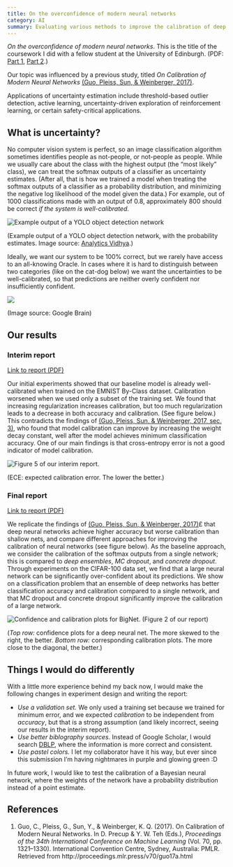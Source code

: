 ```yaml
---
title: On the overconfidence of modern neural networks
category: AI
summary: Evaluating various methods to improve the calibration of deep neural networks.
---
```


*On the overconfidence of modern neural networks*. This is the title of the coursework I did with a fellow student at the University of Edinburgh. (PDF: [Part 1](mlp-cw3.pdf), [Part 2](mlp-cw4.pdf).)

Our topic was influenced by a previous study, titled _On Calibration of Modern Neural Networks_ <!-- {% cite Guo2017-calibration %} --> <a class="citation" href="#Guo2017-calibration">(Guo, Pleiss, Sun, &amp; Weinberger, 2017)</a>.

Applications of uncertainty estimation include threshold-based outlier detection, active learning, uncertainty-driven exploration of reinforcement learning, or certain safety-critical applications.

## What is uncertainty?

No computer vision system is perfect, so an image classification algorithm sometimes identifies people as not-people, or not-people as people.
While we usually care about the class with the highest output (the “most likely” class), we can treat the softmax outputs of a classifier as uncertainty estimates.
(After all, that is how we trained a model when treating the softmax outputs of a classifier as a probability distribution, and minimizing the negative log likelihood of the model given the data.)
For example, out of 1000 classifications made with an output of 0.8, approximately 800 should be correct _if the system is well-calibrated_.

![Example output of a YOLO object detection network]({attach}yolo.png)

(Example output of a YOLO object detection network, with the probability estimates. Image source: [Analytics Vidhya](https://www.analyticsvidhya.com/blog/2018/12/practical-guide-object-detection-yolo-framewor-python/).)

Ideally, we want our system to be 100% correct, but we rarely have access to an all-knowing Oracle. In cases where it is hard to distinguish between two categories (like on the cat-dog below) we want the uncertainties to be well-calibrated, so that predictions are neither overly confident nor insufficiently confident.

![]({attach}catdog.jpeg)

(Image source: Google Brain)



## Our results

### Interim report

[Link to report (PDF)](mlp-cw3.pdf)

Our initial experiments showed that our baseline model is already well-calibrated when trained on the EMNIST By-Class dataset.
Calibration worsened when we used only a subset of the training set.
We found that increasing regularization increases calibration, but too much regularization leads to a decrease in both accuracy and calibration. (See figure below.)
This contradicts the findings of <!-- {% cite Guo2017-calibration -L section -l 3 %} --> <a class="citation" href="#Guo2017-calibration">(Guo, Pleiss, Sun, &amp; Weinberger, 2017, sec. 3)</a>, who found that model calibration can improve by increasing the weight decay constant, well after the model achieves minimum classification accuracy.
One of our main findings is that cross-entropy error is not a good indicator of model calibration.

![Figure 5 of our interim report.]({attach}mlp-cw3-fig5.png)

(ECE: expected calibration error. The lower the better.)

### Final report

[Link to report (PDF)](mlp-cw4.pdf)

We replicate the findings of <!-- {% cite Guo2017-calibration %} --> <a class="citation" href="#Guo2017-calibration">(Guo, Pleiss, Sun, &amp; Weinberger, 2017)</a>£ that deep neural networks achieve higher accuracy but worse calibration than shallow nets, and compare different approaches for improving the calibration of neural networks (see figure below). As the baseline approach, we consider the calibration of the softmax outputs from a single network; this is compared to _deep ensembles_, _MC dropout_, and _concrete dropout_. Through experiments on the CIFAR-100 data set, we find that a large neural network can be significantly over-confident about its predictions. We show on a classification problem that an ensemble of deep networks has better classification accuracy and calibration compared to a single network, and that MC dropout and concrete dropout significantly improve the calibration of a large network.

![Confidence and calibration plots for BigNet. (Figure 2 of our report)]({attach}mlp-cw4-fig2.png)

(_Top row:_ confidence plots for a deep neural net. The more skewed to the right, the better. _Bottom row:_ corresponding calibration plots. The more close to the diagonal, the better.)

## Things I would do differently

With a little more experience behind my back now, I would make the following changes in experiment design and writing the report:
 - _Use a validation set._ We only used a training set because we trained for minimum error, and we expected _calibration_ to be independent from _accuracy_, but that is a strong assumption (and likely incorrect, seeing our results in the interim report).
 - _Use better biblography sources._ Instead of Google Scholar, I would search [DBLP](https://dblp.uni-trier.de/), where the information is more correct and consistent.
 - _Use pastel colors._ I let my collaborator have it his way, but ever since this submission I’m having nightmares in purple and glowing green :D

In future work, I would like to test the calibration of a Bayesian neural network, where the weights of the network have a probability distribution instead of a point estimate.

## References

<!-- {% bibliography --cited %} -->
<ol class="bibliography"><li><span id="Guo2017-calibration">Guo, C., Pleiss, G., Sun, Y., &amp; Weinberger, K. Q. (2017). On Calibration of Modern Neural Networks. In D. Precup &amp; Y. W. Teh (Eds.), <i>Proceedings of the 34th International Conference on Machine Learning</i> (Vol. 70, pp. 1321–1330). International Convention Centre, Sydney, Australia: PMLR. Retrieved from http://proceedings.mlr.press/v70/guo17a.html</span></li></ol>

